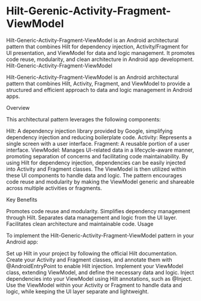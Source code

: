 # Hilt-Gerenic-Activity-Fragment-ViewModel
Hilt-Generic-Activity-Fragment-ViewModel is an Android architectural pattern that combines Hilt for dependency injection, Activity/Fragment for UI presentation, and ViewModel for data and logic management. It promotes code reuse, modularity, and clean architecture in Android app development.
Hilt-Generic-Activity-Fragment-ViewModel

Hilt-Generic-Activity-Fragment-ViewModel is an Android architectural pattern that combines Hilt, Activity, Fragment, and ViewModel to provide a structured and efficient approach to data and logic management in Android apps.

Overview

This architectural pattern leverages the following components:

Hilt: A dependency injection library provided by Google, simplifying dependency injection and reducing boilerplate code.
Activity: Represents a single screen with a user interface.
Fragment: A reusable portion of a user interface.
ViewModel: Manages UI-related data in a lifecycle-aware manner, promoting separation of concerns and facilitating code maintainability.
By using Hilt for dependency injection, dependencies can be easily injected into Activity and Fragment classes. The ViewModel is then utilized within these UI components to handle data and logic. The pattern encourages code reuse and modularity by making the ViewModel generic and shareable across multiple activities or fragments.

Key Benefits

Promotes code reuse and modularity.
Simplifies dependency management through Hilt.
Separates data management and logic from the UI layer.
Facilitates clean architecture and maintainable code.
Usage

To implement the Hilt-Generic-Activity-Fragment-ViewModel pattern in your Android app:

Set up Hilt in your project by following the official Hilt documentation.
Create your Activity and Fragment classes, and annotate them with @AndroidEntryPoint to enable Hilt injection.
Implement your ViewModel class, extending ViewModel, and define the necessary data and logic.
Inject dependencies into your ViewModel using Hilt annotations, such as @Inject.
Use the ViewModel within your Activity or Fragment to handle data and logic, while keeping the UI layer separate and lightweight.
